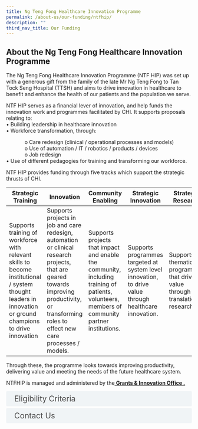 ```yaml
---
title: Ng Teng Fong Healthcare Innovation Programme
permalink: /about-us/our-funding/ntfhip/
description: ""
third_nav_title: Our Funding
---
```

<style>
div.a {
  text-indent: 50px;
div {
		font-size: 1.25em;
}
</style>
<div>
<h2>About the Ng Teng Fong Healthcare Innovation Programme</h2><div>
The Ng Teng Fong Healthcare Innovation Programme (NTF HIP) was set up with a generous gift from the family of the late Mr Ng Teng Fong to Tan Tock Seng Hospital (TTSH) and aims to drive innovation in healthcare to benefit and enhance the health of our patients and the population we serve. 

NTF HIP serves as a financial lever of innovation, and help funds the innovation work and programmes facilitated by CHI. It supports proposals relating to:<br>
•	Building leadership in healthcare innovation<br>
•	Workforce transformation, through:<br>
<div class="a">o	Care redesign (clinical / operational processes and models)<br></div>
<div class="a">o	Use of automation / IT / robotics / products / devices<br></div>
<div class="a">o	Job redesign<br></div>
•	Use of different pedagogies for training and transforming our workforce.<br>

NTF HIP provides funding through five tracks which support the strategic thrusts of CHI.

</div>

| <b>Strategic Training  | Innovation | Community Enabling | Strategic Innovation | Strategic Research</b> |
| -------- | -------- | -------- |  -------- |  -------- |
| Supports training of workforce with relevant skills to become institutional / system thought leaders in innovation or ground champions to drive innovation    | Supports projects in job and care redesign, automation or clinical research projects, that are geared towards improving productivity, or transforming roles to effect new care processes / models.     | Supports projects that impact and enable the community, including training of patients, volunteers, members of community partner institutions.     | Supports programmes targeted at system level innovation, to drive value through healthcare innovation.     | Supports thematic programmes that drive value through translational research.     |



Through these, the programme looks towards improving productivity, delivering value and meeting the needs of the future healthcare system.<br>

NTFHIP is managed and administered by the<a href="https://www.chi.sg/chi-grantsandinnovation/" target="_blank"> <b><u>Grants &amp; Innovation Office . </u></b></a>
</div>

<style>

input {
	display: none;
}
label {
	display: block;
	padding: 8px 22px;
	margin: 0 0 5px 0;
	cursor: pointor;
	background: #F0F4F6;
	border-radius: 3px;
	width=100%;
	color: #484848;
	transition: ease .5s;
	font-size: 1.5em;
}

label:hover {
	background: #BD2D37;
	color: #FFF;
}

.accordion-content {
	/* background: #E2E5F6; */
	padding: 10px 0px 30px 30px;
	/* border: 1px solid #484848; */
	margin: 0 0 1px 0;
	border-radius: 3px;
	font-size: 1.25em;
}

input + label + .accordion-content {
	display: none;
}

input:checked + label + .accordion-content {
	display: none;
}

input:checked + label + .accordion-content {
	display: block;
	
}


</style>
<!-- End of accordion -->

<div class="container">

<div>
	<input id="title1" type="checkbox"><label for="title1">Eligibility Criteria </label>
	<div class="accordion-content">
	<div class="para">All TTSH staff may apply to NTF HIP. Funding will also be applicable to non-staff (e.g. research collaborator, community partners, patients, caregivers, volunteers, students) if the fund recipient is part of a larger umbrella TTSH programme where a TTSH staff is the Project Owner / Principal Investigator.
</div>
	</div>
	<input id="title2" type="checkbox"><label for="title2">Contact Us</label>
	<div class="accordion-content">
	<div class="para">For more information, drop an email to the NTF HIP Secretariat at NTF_HI_Prog@ttsh.com.sg. 
</div>
	</div>

</div></div>